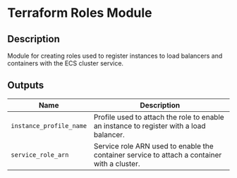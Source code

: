 # Terraform Roles Module

## Description

Module for creating roles used to register instances to load balancers and
containers with the ECS cluster service.

## Outputs

Name | Description
---- | -----------
`instance_profile_name` | Profile used to attach the role to enable an instance to register with a load balancer.
`service_role_arn` | Service role ARN used to enable the container service to attach a container with a cluster.

